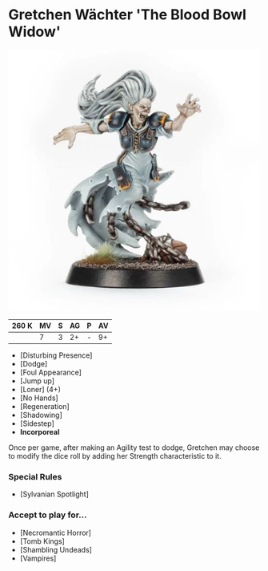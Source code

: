 # Gretchen Wächter 'The Blood Bowl Widow'

![](../media/starplayers/BBS2GretchenWachterLead.jpg)

| 260 K  | MV | S | AG | P | AV |
| --- | --- | --- | --- | --- | --- |
| | 7 | 3 | 2+ | - | 9+ |

* [Disturbing Presence]
* [Dodge]
* [Foul Appearance]
* [Jump up]
* [Loner] (4+)
* [No Hands]
* [Regeneration]
* [Shadowing]
* [Sidestep]
* **Incorporeal**

Once per game, after making an Agility test to dodge, Gretchen may choose to modify the dice roll by adding her Strength characteristic to it.

### Special Rules
* [Sylvanian Spotlight]

### Accept to play for...
* [Necromantic Horror]
* [Tomb Kings]
* [Shambling Undeads]
* [Vampires]
